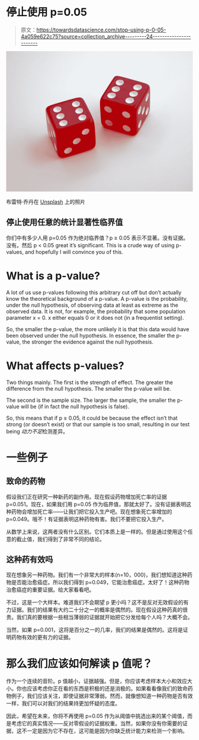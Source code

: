 # 停止使用 p=0.05

> 原文：<https://towardsdatascience.com/stop-using-p-0-05-4a059e622c75?source=collection_archive---------24----------------------->

![](img/6a18dd61cd1ba54964906141b972e754.png)

布雷特·乔丹在 [Unsplash](https://unsplash.com?utm_source=medium&utm_medium=referral) 上的照片

## 停止使用任意的统计显著性临界值

你们中有多少人用 p=0.05 作为绝对临界值？p ≥ 0.05 表示不显著。没有证据。没有。然后 p < 0.05 great it’s significant. This is a crude way of using p-values, and hopefully I will convince you of this.

# What is a p-value?

A lot of us use p-values following this arbitrary cut off but don’t actually know the theoretical background of a p-value. A p-value is the probability, under the null hypothesis, of observing data at least as extreme as the observed data. It is not, for example, the probability that some population parameter x = 0\. x either equals 0 or it does not (in a frequentist setting).

So, the smaller the p-value, the more unlikely it is that this data would have been observed under the null hypothesis. In essence, the smaller the p-value, the stronger the evidence against the null hypothesis.

# What affects p-values?

Two things mainly. The first is the strength of effect. The greater the difference from the null hypothesis. The smaller the p-value will be.

The second is the sample size. The larger the sample, the smaller the p-value will be (if in fact the null hypothesis is false).

So, this means that if p ≥ 0.05, it could be because the effect isn’t that strong (or doesn’t exist) or that our sample is too small, resulting in our test being *动力不足*检测差异。

# 一些例子

## 致命的药物

假设我们正在研究一种新药的副作用。现在假设药物增加死亡率的证据 p=0.051。现在，如果我们用 p=0.05 作为临界值，那就太好了。没有证据表明这种药物会增加死亡率——让我们把它投入生产吧。现在想象死亡率增加的 p=0.049。哦不！有证据表明这种药物有害。我们不要把它投入生产。

从数学上来说，这两者没有什么区别。它们本质上是一样的。但是通过使用这个任意的截止值，我们得到了非常不同的结论。

## 这种药有效吗

现在想象另一种药物。我们有一个非常大的样本(n=10，000)，我们想知道这种药物是否能治愈癌症。所以我们得到 p=0.049，它能治愈癌症。太好了！这种药物治愈癌症的重要证据。给大家看看吧。

不过，这是一个大样本。难道我们不会期望 p 更小吗？这不是反对无效假设的有力证据。我们的结果有大约二十分之一的概率是偶然的。现在假设这种药真的很贵。我们真的要根据一些相当薄弱的证据就开始把它分发给每个人吗？大概不会。

当然，如果 p=0.001，这将是百分之一的几率，我们的结果是偶然的。这将是证明药物有效的更有力的证据。

# 那么我们应该如何解读 p 值呢？

作为一个连续的音阶。p 值越小，证据越强。但是，你应该考虑样本大小和效应大小。你也应该考虑你正在看的东西是积极的还是消极的。如果看看像我们的致命药物例子，我们应该关注，即使证据非常薄弱。然而，就像想知道一种药物是否有效一样，我们可以对我们的结果持更加怀疑的态度。

因此，希望在未来，你将不再使用 p=0.05 作为从阈值中挑选出来的某个阈值，而是考虑它的真实情况——反对零假设的证据权重。当然，如果你没有你需要的证据，这不一定是因为它不存在，这可能是因为你缺乏统计能力来检测一个影响。